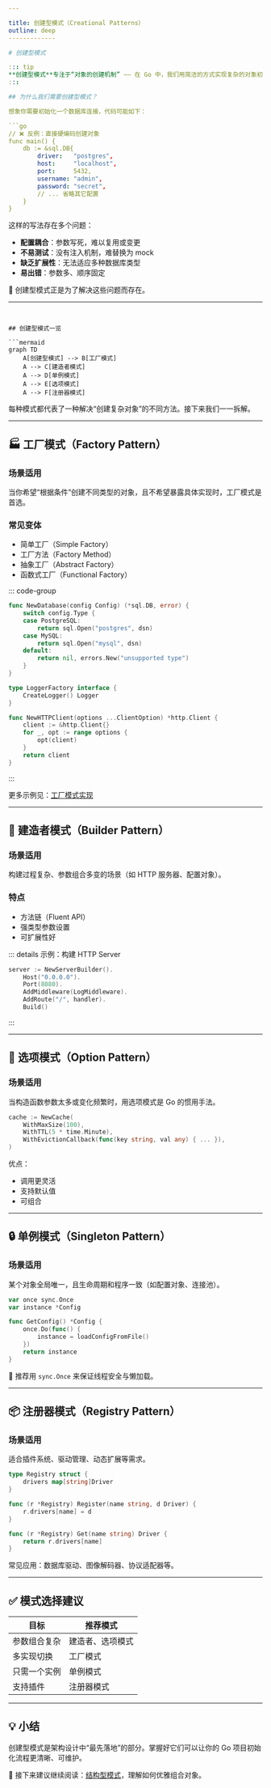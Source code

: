```yaml
---

title: 创建型模式（Creational Patterns）
outline: deep
-------------

# 创建型模式

::: tip
**创建型模式**专注于“对象的创建机制” —— 在 Go 中，我们用简洁的方式实现复杂的对象初始化流程。
:::

## 为什么我们需要创建型模式？

想象你需要初始化一个数据库连接，代码可能如下：

```go
// ❌ 反例：直接硬编码创建对象
func main() {
    db := &sql.DB{
        driver:   "postgres",
        host:     "localhost",
        port:     5432,
        username: "admin",
        password: "secret",
        // ... 省略其它配置
    }
}
```

这样的写法存在多个问题：

* **配置耦合**：参数写死，难以复用或变更
* **不易测试**：没有注入机制，难替换为 mock
* **缺乏扩展性**：无法适应多种数据库类型
* **易出错**：参数多、顺序固定

🎯 创建型模式正是为了解决这些问题而存在。

---
```


## 创建型模式一览

```mermaid
graph TD
    A[创建型模式] --> B[工厂模式]
    A --> C[建造者模式]
    A --> D[单例模式]
    A --> E[选项模式]
    A --> F[注册器模式]
```

每种模式都代表了一种解决“创建复杂对象”的不同方法。接下来我们一一拆解。

---

## 🏭 工厂模式（Factory Pattern）

### 场景适用

当你希望“根据条件”创建不同类型的对象，且不希望暴露具体实现时，工厂模式是首选。

### 常见变体

* 简单工厂（Simple Factory）
* 工厂方法（Factory Method）
* 抽象工厂（Abstract Factory）
* 函数式工厂（Functional Factory）

::: code-group

```go [Simple Factory]
func NewDatabase(config Config) (*sql.DB, error) {
    switch config.Type {
    case PostgreSQL:
        return sql.Open("postgres", dsn)
    case MySQL:
        return sql.Open("mysql", dsn)
    default:
        return nil, errors.New("unsupported type")
    }
}
```

```go [Factory Method]
type LoggerFactory interface {
    CreateLogger() Logger
}
```

```go [Functional Factory]
func NewHTTPClient(options ...ClientOption) *http.Client {
    client := &http.Client{}
    for _, opt := range options {
        opt(client)
    }
    return client
}
```

:::

更多示例见：[工厂模式实现](/practice/patterns/factory)

---

## 🔨 建造者模式（Builder Pattern）

### 场景适用

构建过程复杂、参数组合多变的场景（如 HTTP 服务器、配置对象）。

### 特点

* 方法链（Fluent API）
* 强类型参数设置
* 可扩展性好

::: details 示例：构建 HTTP Server

```go
server := NewServerBuilder().
    Host("0.0.0.0").
    Port(8080).
    AddMiddleware(LogMiddleware).
    AddRoute("/", handler).
    Build()
```

:::

---

## 🎯 选项模式（Option Pattern）

### 场景适用

当构造函数参数太多或变化频繁时，用选项模式是 Go 的惯用手法。

```go
cache := NewCache(
    WithMaxSize(100),
    WithTTL(5 * time.Minute),
    WithEvictionCallback(func(key string, val any) { ... }),
)
```

优点：

* 调用更灵活
* 支持默认值
* 可组合

---

## 🔒 单例模式（Singleton Pattern）

### 场景适用

某个对象全局唯一，且生命周期和程序一致（如配置对象、连接池）。

```go
var once sync.Once
var instance *Config

func GetConfig() *Config {
    once.Do(func() {
        instance = loadConfigFromFile()
    })
    return instance
}
```

📌 推荐用 `sync.Once` 来保证线程安全与懒加载。

---

## 📦 注册器模式（Registry Pattern）

### 场景适用

适合插件系统、驱动管理、动态扩展等需求。

```go
type Registry struct {
    drivers map[string]Driver
}

func (r *Registry) Register(name string, d Driver) {
    r.drivers[name] = d
}

func (r *Registry) Get(name string) Driver {
    return r.drivers[name]
}
```

常见应用：数据库驱动、图像解码器、协议适配器等。

---

## ✅ 模式选择建议

| 目标     | 推荐模式     |
| ------ | -------- |
| 参数组合复杂 | 建造者、选项模式 |
| 多实现切换  | 工厂模式     |
| 只需一个实例 | 单例模式     |
| 支持插件   | 注册器模式    |

---

## 💡 小结

创建型模式是架构设计中“最先落地”的部分。掌握好它们可以让你的 Go 项目初始化流程更清晰、可维护。

🔁 接下来建议继续阅读：[结构型模式](/practice/patterns/structural)，理解如何优雅组合对象。
